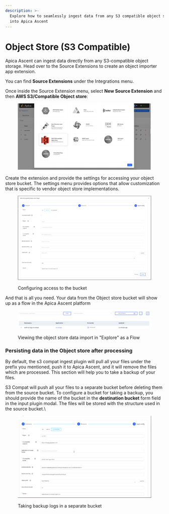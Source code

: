 ```yaml
---
description: >-
  Explore how to seamlessly ingest data from any S3 compatible object storage
  into Apica Ascent
---
```


# Object Store (S3 Compatible)

Apica Ascent can ingest data directly from any S3-compatible object storage. Head over to the Source Extensions to create an object importer app extension.

You can find **Source Extensions** under the Integrations menu.

Once inside the Source Extension menu, select **New Source Extension** and then **AWS S3/Compatible Object store**:

<figure><img src="../../.gitbook/assets/Picture1 (1).png" alt=""><figcaption></figcaption></figure>

Create the extension and provide the settings for accessing your object store bucket. The settings menu provides options that allow customization that is specific to vendor object store implementations.

<figure><img src="../../.gitbook/assets/Screen Shot 2023-01-02 at 1.58.53 PM.png" alt=""><figcaption><p>Configuring access to the bucket</p></figcaption></figure>

And that is all you need. Your data from the Object store bucket will show up as a flow in the Apica Ascent platform

<figure><img src="../../.gitbook/assets/Screen Shot 2023-01-02 at 2.05.18 PM.png" alt=""><figcaption><p>Viewing the object store data import in "Explore" as a Flow</p></figcaption></figure>

### Persisting data in the Object store after processing

By default, the s3 compat ingest plugin will pull all your files under the prefix you mentioned, push it to Apica Ascent, and it will remove the files which are processed. This section will help you to take a backup of your files.

S3 Compat will push all your files to a separate bucket before deleting them from the source bucket. To configure a bucket for taking a backup, you should provide the name of the bucket in the **destination bucket** form field in the input plugin modal. The files will be stored with the structure used in the source bucket.\\

<figure><img src="../../.gitbook/assets/image (308).png" alt=""><figcaption><p>Taking backup logs in a separate bucket</p></figcaption></figure>
